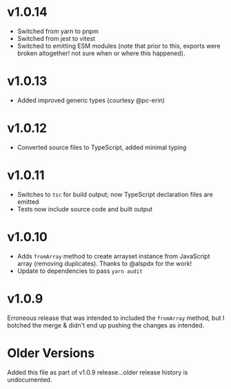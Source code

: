 # v1.0.14

- Switched from yarn to pnpm
- Switched from jest to vitest
- Switched to emitting ESM modules (note that prior to this, exports were broken altogether! not sure when or where this happened).

# v1.0.13

- Added improved generic types (courtesy @pc-erin)

# v1.0.12

- Converted source files to TypeScript, added minimal typing

# v1.0.11

- Switches to `tsc` for build output; now TypeScript declaration files are emitted
- Tests now include source code and built output

# v1.0.10

- Adds `fromArray` method to create arrayset instance from JavaScript array (removing duplicates). Thanks to @alspdx for the work!
- Update to dependencies to pass `yarn audit`

# v1.0.9

Erroneous release that was intended to included the `fromArray` method, but I botched the merge & didn't end up
pushing the changes as intended.

# Older Versions

Added this file as part of v1.0.9 release...older release history is undocumented.
